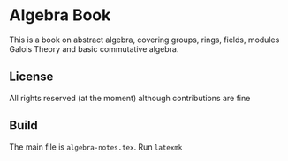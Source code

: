 # Algebra Book

This is a book on abstract algebra, covering groups, rings, fields, modules
Galois Theory and basic commutative algebra.

## License
All rights reserved (at the moment) although contributions are fine


## Build
The main file is `algebra-notes.tex`. Run `latexmk` 
